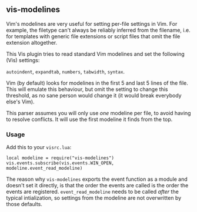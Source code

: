## vis-modelines

Vim's modelines are very useful for setting per-file settings in Vim.
For example, the filetype can't always be reliably inferred from the filename, i.e. for templates with generic file extensions or script files that omit the file extension altogether.

This Vis plugin tries to read standard Vim modelines and set the following (Vis) settings:

`autoindent`, `expandtab`, `numbers`, `tabwidth`, `syntax`.

Vim (by default) looks for modelines in the first 5 and last 5 lines of the file. This will emulate this behaviour, but omit the setting to change this threshold, as no sane person would change it (it would break everybody else's Vim).

This parser assumes you will only use *one* modeline per file, to avoid having to resolve conflicts. It will use the first modeline it finds from the top.

### Usage
Add this to your `visrc.lua`:
```
local modeline = require("vis-modelines")
vis.events.subscribe(vis.events.WIN_OPEN, modeline.event_read_modeline)
```

The reason why `vis-modelines` exports the event function as a module and doesn't set it directly, is that the order the events are called is the order the events are registered. `event_read_modeline` needs to be called *after* the typical intialization, so settings from the modeline are not overwritten by those defaults.

